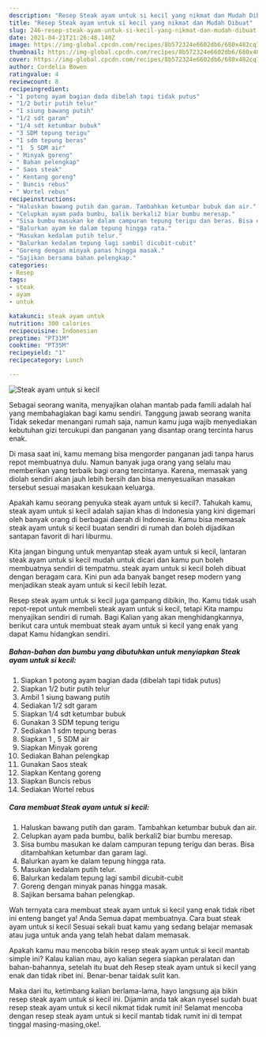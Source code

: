 ```yaml
---
description: "Resep Steak ayam untuk si kecil yang nikmat dan Mudah Dibuat"
title: "Resep Steak ayam untuk si kecil yang nikmat dan Mudah Dibuat"
slug: 246-resep-steak-ayam-untuk-si-kecil-yang-nikmat-dan-mudah-dibuat
date: 2021-04-21T21:26:48.140Z
image: https://img-global.cpcdn.com/recipes/8b572324e6602db6/680x482cq70/steak-ayam-untuk-si-kecil-foto-resep-utama.jpg
thumbnail: https://img-global.cpcdn.com/recipes/8b572324e6602db6/680x482cq70/steak-ayam-untuk-si-kecil-foto-resep-utama.jpg
cover: https://img-global.cpcdn.com/recipes/8b572324e6602db6/680x482cq70/steak-ayam-untuk-si-kecil-foto-resep-utama.jpg
author: Cordelia Bowen
ratingvalue: 4
reviewcount: 8
recipeingredient:
- "1 potong ayam bagian dada dibelah tapi tidak putus"
- "1/2 butir putih telur"
- "1 siung bawang putih"
- "1/2 sdt garam"
- "1/4 sdt ketumbar bubuk"
- "3 SDM tepung terigu"
- "1 sdm tepung beras"
- "1  5 SDM air"
- " Minyak goreng"
- " Bahan pelengkap"
- " Saos steak"
- " Kentang goreng"
- " Buncis rebus"
- " Wortel rebus"
recipeinstructions:
- "Haluskan bawang putih dan garam. Tambahkan ketumbar bubuk dan air."
- "Celupkan ayam pada bumbu, balik berkali2 biar bumbu meresap."
- "Sisa bumbu masukan ke dalam campuran tepung terigu dan beras. Bisa ditambahkan ketumbar dan garam lagi."
- "Balurkan ayam ke dalam tepung hingga rata."
- "Masukan kedalam putih telur."
- "Balurkan kedalam tepung lagi sambil dicubit-cubit"
- "Goreng dengan minyak panas hingga masak."
- "Sajikan bersama bahan pelengkap."
categories:
- Resep
tags:
- steak
- ayam
- untuk

katakunci: steak ayam untuk 
nutrition: 300 calories
recipecuisine: Indonesian
preptime: "PT31M"
cooktime: "PT35M"
recipeyield: "1"
recipecategory: Lunch

---
```



![Steak ayam untuk si kecil](https://img-global.cpcdn.com/recipes/8b572324e6602db6/680x482cq70/steak-ayam-untuk-si-kecil-foto-resep-utama.jpg)

Sebagai seorang wanita, menyajikan olahan mantab pada famili adalah hal yang membahagiakan bagi kamu sendiri. Tanggung jawab seorang  wanita Tidak sekedar menangani rumah saja, namun kamu juga wajib menyediakan kebutuhan gizi tercukupi dan panganan yang disantap orang tercinta harus enak.

Di masa  saat ini, kamu memang bisa mengorder panganan jadi tanpa harus repot membuatnya dulu. Namun banyak juga orang yang selalu mau memberikan yang terbaik bagi orang tercintanya. Karena, memasak yang diolah sendiri akan jauh lebih bersih dan bisa menyesuaikan masakan tersebut sesuai masakan kesukaan keluarga. 



Apakah kamu seorang penyuka steak ayam untuk si kecil?. Tahukah kamu, steak ayam untuk si kecil adalah sajian khas di Indonesia yang kini digemari oleh banyak orang di berbagai daerah di Indonesia. Kamu bisa memasak steak ayam untuk si kecil buatan sendiri di rumah dan boleh dijadikan santapan favorit di hari liburmu.

Kita jangan bingung untuk menyantap steak ayam untuk si kecil, lantaran steak ayam untuk si kecil mudah untuk dicari dan kamu pun boleh membuatnya sendiri di tempatmu. steak ayam untuk si kecil boleh dibuat dengan beragam cara. Kini pun ada banyak banget resep modern yang menjadikan steak ayam untuk si kecil lebih lezat.

Resep steak ayam untuk si kecil juga gampang dibikin, lho. Kamu tidak usah repot-repot untuk membeli steak ayam untuk si kecil, tetapi Kita mampu menyajikan sendiri di rumah. Bagi Kalian yang akan menghidangkannya, berikut cara untuk membuat steak ayam untuk si kecil yang enak yang dapat Kamu hidangkan sendiri.

<!--inarticleads1-->

##### Bahan-bahan dan bumbu yang dibutuhkan untuk menyiapkan Steak ayam untuk si kecil:

1. Siapkan 1 potong ayam bagian dada (dibelah tapi tidak putus)
1. Siapkan 1/2 butir putih telur
1. Ambil 1 siung bawang putih
1. Sediakan 1/2 sdt garam
1. Siapkan 1/4 sdt ketumbar bubuk
1. Gunakan 3 SDM tepung terigu
1. Sediakan 1 sdm tepung beras
1. Siapkan 1 , 5 SDM air
1. Siapkan  Minyak goreng
1. Sediakan  Bahan pelengkap
1. Gunakan  Saos steak
1. Siapkan  Kentang goreng
1. Siapkan  Buncis rebus
1. Sediakan  Wortel rebus




<!--inarticleads2-->

##### Cara membuat Steak ayam untuk si kecil:

1. Haluskan bawang putih dan garam. Tambahkan ketumbar bubuk dan air.
1. Celupkan ayam pada bumbu, balik berkali2 biar bumbu meresap.
1. Sisa bumbu masukan ke dalam campuran tepung terigu dan beras. Bisa ditambahkan ketumbar dan garam lagi.
1. Balurkan ayam ke dalam tepung hingga rata.
1. Masukan kedalam putih telur.
1. Balurkan kedalam tepung lagi sambil dicubit-cubit
1. Goreng dengan minyak panas hingga masak.
1. Sajikan bersama bahan pelengkap.




Wah ternyata cara membuat steak ayam untuk si kecil yang enak tidak ribet ini enteng banget ya! Anda Semua dapat membuatnya. Cara buat steak ayam untuk si kecil Sesuai sekali buat kamu yang sedang belajar memasak atau juga untuk anda yang telah hebat dalam memasak.

Apakah kamu mau mencoba bikin resep steak ayam untuk si kecil mantab simple ini? Kalau kalian mau, ayo kalian segera siapkan peralatan dan bahan-bahannya, setelah itu buat deh Resep steak ayam untuk si kecil yang enak dan tidak ribet ini. Benar-benar taidak sulit kan. 

Maka dari itu, ketimbang kalian berlama-lama, hayo langsung aja bikin resep steak ayam untuk si kecil ini. Dijamin anda tak akan nyesel sudah buat resep steak ayam untuk si kecil nikmat tidak rumit ini! Selamat mencoba dengan resep steak ayam untuk si kecil mantab tidak rumit ini di tempat tinggal masing-masing,oke!.

